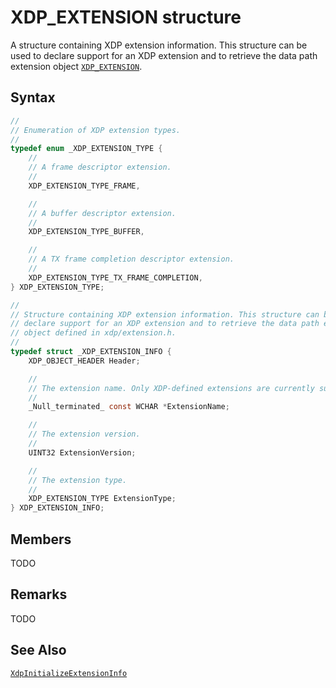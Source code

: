 # XDP_EXTENSION structure

A structure containing XDP extension information. This structure can be used to declare support for an XDP extension and to retrieve the data path extension object [`XDP_EXTENSION`](XDP_EXTENSION.md).

## Syntax

```C
//
// Enumeration of XDP extension types.
//
typedef enum _XDP_EXTENSION_TYPE {
    //
    // A frame descriptor extension.
    //
    XDP_EXTENSION_TYPE_FRAME,

    //
    // A buffer descriptor extension.
    //
    XDP_EXTENSION_TYPE_BUFFER,

    //
    // A TX frame completion descriptor extension.
    //
    XDP_EXTENSION_TYPE_TX_FRAME_COMPLETION,
} XDP_EXTENSION_TYPE;

//
// Structure containing XDP extension information. This structure can be used to
// declare support for an XDP extension and to retrieve the data path extension
// object defined in xdp/extension.h.
//
typedef struct _XDP_EXTENSION_INFO {
    XDP_OBJECT_HEADER Header;

    //
    // The extension name. Only XDP-defined extensions are currently supported.
    //
    _Null_terminated_ const WCHAR *ExtensionName;

    //
    // The extension version.
    //
    UINT32 ExtensionVersion;

    //
    // The extension type.
    //
    XDP_EXTENSION_TYPE ExtensionType;
} XDP_EXTENSION_INFO;
```

## Members

TODO

## Remarks

TODO

## See Also

[`XdpInitializeExtensionInfo`](XdpInitializeExtensionInfo.md)
